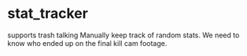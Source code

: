 # stat_tracker
supports trash talking
Manually keep track of random stats. We need to know who ended up on the final kill cam footage. 

